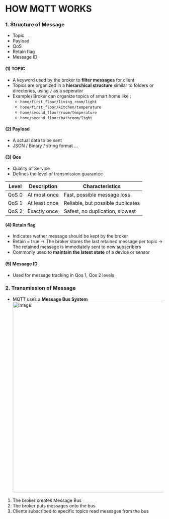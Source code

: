 # HOW MQTT WORKS
### 1. Structure of Message
- Topic
- Payload
- QoS
- Retain flag
- Message ID
#### (1) TOPIC
- A keyword used by the broker to **filter messages** for client
- Topics are organized in a **hierarchical structure** similar to folders or directories, using `/` as a seperator
- Example) Broker can organize topics of smart home like :<br>
  - `home/first_floor/living_room/light`<br>
  - `home/first_floor/kitchen/temperature`<br>
  - `home/second_floor/room/temperature`<br>
  - `home/second_floor/bathroom/light`<br>
#### (2) Payload
- A actual data to be sent
- JSON / Binary / string format ...
#### (3) Qos
- Quality of Service
- Defines the level of transmission guarantee
  
| Level | Description | Characteristics |
| - | - | - |
| QoS 0 | At most once | Fast, possible message loss |
| QoS 1 | At least once | Reliable, but possible duplicates |
| QoS 2 | Exactly once | Safest, no duplication, slowest |

#### (4) Retain flag
- Indicates wether message should be kept by the broker
- Retain = true
  -> The broker stores the last retained message per topic
  -> The retained message is immediately sent to new subscribers
- Commonly used to **maintain the latest state** of a device or sensor
#### (5) Message ID
- Used for message tracking in Qos 1, Qos 2 levels
### 2. Transmission of Message
- MQTT uses a **Message Bus System**
<img width="912" height="603" alt="image" src="https://github.com/user-attachments/assets/0c7119e2-5012-48c6-b634-267285333869" /><br>
1) The broker creates Message Bus
2) The broker puts messages onto the bus
3) Clients subscribed to specific topics read messages from the bus
